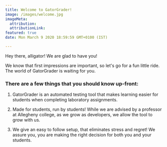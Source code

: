 ```yaml
---
title: Welcome to GatorGrader!
image: /images/welcome.jpg
imageMeta:
  attribution:
  attributionLink:
featured: true
date: Mon March 9 2020 18:59:59 GMT+0100 (IST)

---
```


Hey there, alligator! We are glad to have you!

We know that first impressions are important, so let's go for a fun little ride.
The world of GatorGrader is waiting for you.

### There are a few things that you should know up-front:

1. GatorGrader is an automated testing tool that makes learning easier for students
when completing laboratory assignments.

2. Made for students, run by students! While we are advised by a professor at
Allegheny college, as we grow as developers, we allow the tool to grow
with us.

3. We give an easy to follow setup, that eliminates stress and regret! We assure
you, you are making the right decision for both you and your students.
